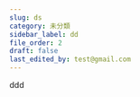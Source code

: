 ```yaml
---
slug: ds
category: 未分類
sidebar_label: dd
file_order: 2
draft: false
last_edited_by: test@gmail.com
---
```

ddd